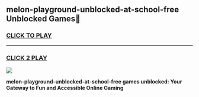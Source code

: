 
## melon-playground-unblocked-at-school-free Unblocked Games👋
<h3>
<a href="https://news.freeplayer.one?title=melon-playground-unblocked-at-school-free&ref=16F">CLICK TO PLAY</a></h3>
<hr>

<h3>
<a href="https://news.freeplayer.one?title=melon-playground-unblocked-at-school-free&ref=16F">CLICK 2 PLAY</a>
  
</h3>

<a href="https://news.freeplayer.one?title=melon-playground-unblocked-at-school-free&ref=16F/"><img src="https://clearcache.store/games.png"></a>


**melon-playground-unblocked-at-school-free games unblocked: Your Gateway to Fun and Accessible Online Gaming**
